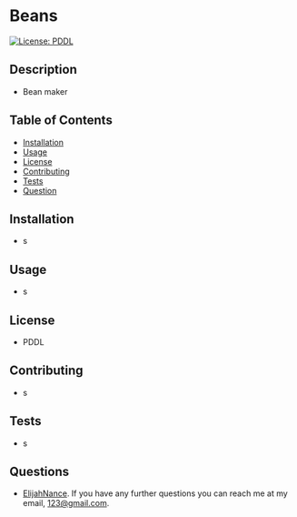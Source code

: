 # Beans
[![License: PDDL](https://img.shields.io/badge/License-PDDL-yellow.svg)](https://opensource.org/licenses/PDDL)
 ## Description
 - Bean maker
     
 ## Table of Contents 
 - [Installation](#installation)
 - [Usage](#usage)
 - [License](#license)
 - [Contributing](#contributing)
 - [Tests](#tests)
 - [Question](#questions)
     
 ## Installation
 - s
     
 ## Usage
 - s
     
 ## License
 - PDDL
     
 ## Contributing
 - s
     
 ## Tests
 - s
     
 ## Questions
 - [ElijahNance](https://www.github.com/ElijahNance). If you have any further questions you can reach me at my email, 123@gmail.com.